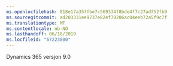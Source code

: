 ```yaml
---
ms.openlocfilehash: 818e17a35ffbe7c569334f8bde4f7c27adf52fb9
ms.sourcegitcommit: ad203331ee9737e82ef70206ac04eeb72a5f9c7f
ms.translationtype: MT
ms.contentlocale: nb-NO
ms.lasthandoff: 06/18/2019
ms.locfileid: "67223800"
---
```

Dynamics 365 versjon 9.0